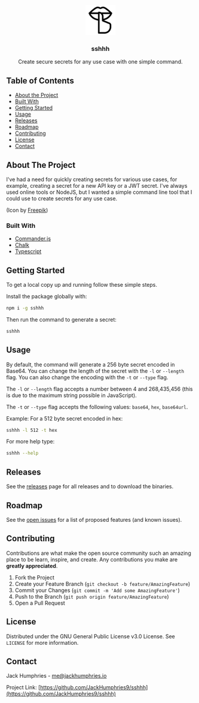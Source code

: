 <!-- PROJECT LOGO -->
<br />
<p align="center">
  <a href="https://github.com/JackHumphries9/Socially">
    <img src="./sshhh_icon.png" alt="Logo" width="80" height="80">
  </a>

  <h3 align="center">sshhh</h3>

  <p align="center">
    Create secure secrets for any use case with one simple command.
  </p>
</p>

<!-- TABLE OF CONTENTS -->

## Table of Contents

-   [About the Project](#about-the-project)
-   [Built With](#built-with)
-   [Getting Started](#getting-started)
-   [Usage](#usage)
-   [Releases](#releases)
-   [Roadmap](#roadmap)
-   [Contributing](#contributing)
-   [License](#license)
-   [Contact](#contact)

<!-- ABOUT THE PROJECT -->

## About The Project

I've had a need for quickly creating secrets for various use cases, for example, creating a secret for a new API key or a JWT secret. I've always used online tools or NodeJS, but I wanted a simple command line tool that I could use to create secrets for any use case.

(Icon by [Freepik](https://www.flaticon.com/free-icons/secret))

### Built With

-   [Commander.js](https://github.com/tj/commander.js)
-   [Chalk](https://github.com/chalk/chalk)
-   [Typescript](https://github.com/microsoft/TypeScript)

<!-- GETTING STARTED -->

## Getting Started

To get a local copy up and running follow these simple steps.

Install the package globally with:

```sh
npm i -g sshhh
```

Then run the command to generate a secret:

```sh
sshhh
```

## Usage

By default, the command will generate a 256 byte secret encoded in Base64. You can change the length of the secret with the `-l` or `--length` flag. You can also change the encoding with the `-t` or `--type` flag.

The `-l` or `--length` flag accepts a number between 4 and 268,435,456 (this is due to the maximum string possible in JavaScript).

The `-t` or `--type` flag accepts the following values: `base64`, `hex`, `base64url`.

Example: For a 512 byte secret encoded in hex:

```sh
sshhh -l 512 -t hex
```

For more help type:

```sh
sshhh --help
```

## Releases

See the [releases](https://github.com/JackHumphries9/Socially/releases/) page for all releases and to download the binaries.

<!-- ROADMAP -->

## Roadmap

See the [open issues](https://github.com/JackHumphries9/Socially/issues) for a list of proposed features (and known issues).

<!-- CONTRIBUTING -->

## Contributing

Contributions are what make the open source community such an amazing place to be learn, inspire, and create. Any contributions you make are **greatly appreciated**.

1. Fork the Project
2. Create your Feature Branch (`git checkout -b feature/AmazingFeature`)
3. Commit your Changes (`git commit -m 'Add some AmazingFeature'`)
4. Push to the Branch (`git push origin feature/AmazingFeature`)
5. Open a Pull Request

## License

Distributed under the GNU General Public License v3.0 License. See `LICENSE` for more information.

## Contact

Jack Humphries - me@jackhumphries.io

Project Link: [https://github.com/JackHumphries9/sshhh](https://github.com/JackHumphries9/sshhh)

<!-- Website Link: [https://getsocially.app](https://getsocially.app) -->
